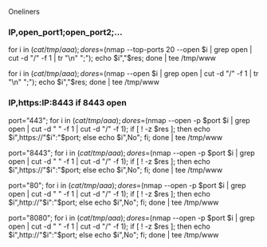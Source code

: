 Oneliners

### IP,open_port1;open_port2;...

for i in $(cat /tmp/aaa); do res=$(nmap --top-ports 20 --open $i | grep open | cut -d "/" -f 1 | tr "\n" ";"); echo $i","$res; done | tee /tmp/www

for i in $(cat /tmp/aaa); do res=$(nmap --open $i | grep open | cut -d "/" -f 1 | tr "\n" ";"); echo $i","$res; done | tee /tmp/www


### IP,https:IP:8443 if 8443 open

port="443"; for i in $(cat /tmp/aaa); do res=$(nmap --open -p $port $i | grep open | cut -d " " -f 1 | cut -d "/" -f 1); if [ ! -z $res ]; then echo $i",https://"$i":"$port; else echo $i",No"; fi; done | tee /tmp/www

port="8443"; for i in $(cat /tmp/aaa); do res=$(nmap --open -p $port $i | grep open | cut -d " " -f 1 | cut -d "/" -f 1); if [ ! -z $res ]; then echo $i",https://"$i":"$port; else echo $i",No"; fi; done | tee /tmp/www

port="80"; for i in $(cat /tmp/aaa); do res=$(nmap --open -p $port $i | grep open | cut -d " " -f 1 | cut -d "/" -f 1); if [ ! -z $res ]; then echo $i",http://"$i":"$port; else echo $i",No"; fi; done | tee /tmp/www

port="8080"; for i in $(cat /tmp/aaa); do res=$(nmap --open -p $port $i | grep open | cut -d " " -f 1 | cut -d "/" -f 1); if [ ! -z $res ]; then echo $i",http://"$i":"$port; else echo $i",No"; fi; done | tee /tmp/www


